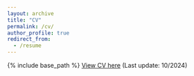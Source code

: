 ```yaml
---
layout: archive
title: "CV"
permalink: /cv/
author_profile: true
redirect_from:
  - /resume
---
```



{% include base_path %}
[View CV here](http://hou-kaiyuan.github.io/files/kaiyuan_CV_1024_v2.pdf) (Last update: 10/2024)

